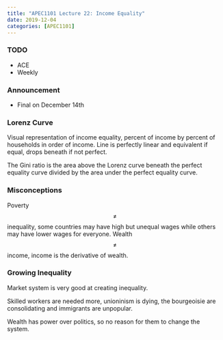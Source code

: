 ```yaml
---
title: "APEC1101 Lecture 22: Income Equality"
date: 2019-12-04
categories: [APEC1101]
---
```


### TODO

- ACE
- Weekly

### Announcement

- Final on December 14th 

### Lorenz Curve

Visual representation of income equality, percent of income by percent of households in order of income. Line is perfectly linear and equivalent if equal, drops beneath if not perfect.

The Gini ratio is the area above the Lorenz curve beneath the perfect equality curve divided by the area under the perfect equality curve.

### Misconceptions

Poverty $$\neq$$ inequality, some countries may have high but unequal wages while others may have lower wages for everyone.
Wealth $$\neq$$ income, income is the derivative of wealth.

### Growing Inequality 

Market system is very good at creating inequality.

Skilled workers are needed more, unioninism is dying, the bourgeoisie are consolidating and immigrants are unpopular.

Wealth has power over politics, so no reason for them to change the system.
